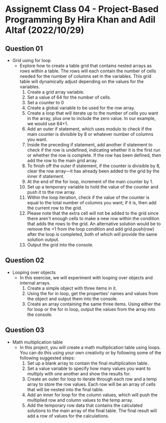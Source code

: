 # Assignemt Class 04 - Project-Based Programming By Hira Khan and Adil Altaf (2022/10/29)

## Question 01

- Grid using for loop
  - Explore how to create a table grid that contains nested arrays as rows within a table. The rows will each contain the number of cells needed for the number of columns set in the variables. This grid table will dynamically adjust depending on the values for the variables.
    1. Create a grid array variable.
    2. Set a value of 64 for the number of cells.
    3. Set a counter to 0
    4. Create a global variable to be used for the row array.
    5. Create a loop that will iterate up to the number of cells you want in the array, plus one to include the zero value. In our example, we would use 64+1.
    6. Add an outer if statement, which uses modulo to check if the main counter is divisible by 8 or whatever number of columns you want.
    7. Inside the preceding if statement, add another if statement to check if the row is undefined, indicating whether it is the first run or whether the row is complete. If the row has been defined, then add the row to the main grid array.
    8. To finish off the outer if statement, if the counter is divisible by 8, clear the row array—it has already been added to the grid by the inner if statement.
    9. At the end of the for loop, increment of the main counter by 1.
    10. Set up a temporary variable to hold the value of the counter and push it to the row array.
    11. Within the loop iteration, check if the value of the counter is equal to the total number of columns you want; if it is, then add the current row to the grid.
    12. Please note that the extra cell will not be added to the grid since there aren't enough cells to make a new row within the condition that adds the rows to the grid. An alternative solution would be to remove the +1 from the loop condition and add grid.push(row) after the loop is completed, both of which will provide the same solution output.
    13. Output the grid into the console.

## Question 02

- Looping over objects
  - In this exercise, we will experiment with looping over objects and internal arrays.
    1. Create a simple object with three items in it.
    2. Using the for in loop, get the properties' names and values from the object and output them into the console.
    3. Create an array containing the same three items. Using either the for loop or the for in loop, output the values from the array into the console.

## Question 03

- Math multiplication table
  - In this project, you will create a math multiplication table using loops. You can do this using your own creativity or by following some of the following suggested steps:
    1. Set up a blank array to contain the final multiplication table.
    2. Set a value variable to specify how many values you want to multiply with one another and show the results for.
    3. Create an outer for loop to iterate through each row and a temp array to store the row values. Each row will be an array of cells that will be nested into the final table.
    4. Add an inner for loop for the column values, which will push the multiplied row and column values to the temp array.
    5. Add the temporary row data that contains the calculated solutions to the main array of the final table. The final result will add a row of values for the calculations.
